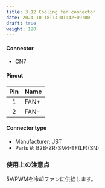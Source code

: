 ```yaml
---
title: 3.12 Cooling fan connector
date: 2024-10-18T14:01:42+09:00
draft: true
weight: 120
---
```


#### Connector #
* CN7

#### Pinout

|Pin|Name|
|:---:|:---|
|1|FAN+|
|2|FAN-|

#### Connector type
* Manufacturer: JST
* Parts #: B2B-ZR-SM4-TF(LF)(SN)

### 使用上の注意点
5V/PWMを冷却ファンに供給します。
